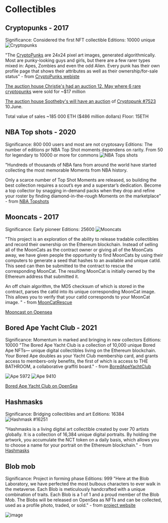 # Collectibles

## Cryptopunks - 2017
Significance: Considered the first NFT collectible
Editions: 10000 unique
![Cryptopunks](https://user-images.githubusercontent.com/1133607/120354672-eab4cb00-c302-11eb-9d9c-1d6ce62b0a74.png)

"The [CryptoPunks](https://www.larvalabs.com/cryptopunks) are 24x24 pixel art images, generated algorithmically. Most are punky-looking guys and girls, but there are a few rarer types mixed in: Apes, Zombies and even the odd Alien. Every punk has their own profile page that shows their attributes as well as their ownership/for-sale status" - from [CryptoPunks webiste](https://www.larvalabs.com/cryptopunks)

[The auction house Christie's had an auction 12. May where 6 rare cryptopunks](https://twitter.com/ChristiesInc/status/1392282036417728519) were sold for ~$17 million

[The auction house Sootheby's will have an auction](https://www.sothebys.com/en/digital-catalogues/natively-digital-a-curated-nft-sale) of [Cryptopunk #7523](https://opensea.io/assets/0xb47e3cd837ddf8e4c57f05d70ab865de6e193bbb/7523) 10.June. 


Total value of sales ~185 000 ETH ($486 million dollars)
Floor: 15ETH

## NBA Top shots - 2020
Significance: 800 000 users and most are not cryptosavy
Editions: The number of editions pr NBA Top Shot moments dependens on rarity. From 50 for legendary to 10000 or more for commons
![NBA Tops shots](https://user-images.githubusercontent.com/1133607/120355921-0c628200-c304-11eb-9c01-7e0e45f68772.png)

"Hundreds of thousands of NBA fans from around the world have started collecting the most memorable Moments from NBA history. 

Only a scarce number of Top Shot Moments are released, so building the best collection requires a scout’s eye and a superstar’s dedication. Become a top collector by snagging in-demand packs when they drop and refine your roster by finding diamond-in-the-rough Moments on the marketplace" - from [NBA Topshots](https://nbatopshot.com/)

## Mooncats - 2017
Significance: Early pioneer
Editions: 25600
![Mooncats](https://user-images.githubusercontent.com/1133607/120356069-3d42b700-c304-11eb-8bff-b92da9fd1118.png)

"This project is an exploration of the ability to release tradable collectibles and record their ownership on the Ethereum blockchain.
Instead of selling all of the MoonCats as the contract owner or giving all of the MoonCats away, we have given people the opportunity to find MoonCats by using their computers to generate a seed that hashes to an available and unique catId. This seed can then be submitted to the contract to rescue the corresponding MoonCat. The resulting MoonCat is initially owned by the Ethereum address that submitted it.

An off chain algorithm, the MD5 checksum of which is stored in the contract, parses the catId into its unique corresponding MoonCat image. This allows you to verify that your catId corresponds to your MoonCat image. " - from [MoonCatRescue](https://mooncatrescue.com/info.html)

[Mooncast on Opensea](https://opensea.io/assets/acclimatedmooncats?search[sortAscending]=false&search[sortBy]=LAST_SALE_PRICE)

## Bored Ape Yacht Club - 2021
Significance: Momentum in marked and bringing in new collectors
Editions: 10000
"The Bored Ape Yacht Club is a collection of 10,000 unique Bored Ape NFTs— unique digital collectibles living on the Ethereum blockchain. Your Bored Ape doubles as your Yacht Club membership card, and grants access to members-only benefits, the first of which is access to THE BATHROOM, a collaborative graffiti board." - from [BoredApeYachtClub](https://boredapeyachtclub.com/#/home)

![Ape 5972](https://user-images.githubusercontent.com/1133607/120356513-b3471e00-c304-11eb-9818-d2e0fff42fb8.png)
![Ape 9410](https://user-images.githubusercontent.com/1133607/120356541-be01b300-c304-11eb-8bf4-60eba13aece5.png)


[Bored Ape Yacht Club on OpenSea](https://opensea.io/assets/boredapeyachtclub?search[resultModel]=ASSETS&search[sortAscending]=false&search[sortBy]=LAST_SALE_PRICE)

## Hashmasks
Significance: Bridging collectibles and art
Editions: 16384
![Hashmask #16251](https://user-images.githubusercontent.com/1133607/120357239-82b3b400-c305-11eb-83c3-e139b0007581.png)

"Hashmasks is a living digital art collectible created by over 70 artists globally. It is a collection of 16,384 unique digital portraits. 
By holding the artwork, you accumulate the NCT token on a daily basis, which allows you to choose a name for your portrait on the Ethereum blockchain." - from  [Hashmasks](https://www.thehashmasks.com/)

## Blob mob
Significance: Project in forming phase
Editions: 999
"Here at the Blob Laboratory, we have perfected the most bulbous characters to ever walk in the metaverse. Each Blob is meticulously handcrafted with a unique combination of traits. Each Blob is a 1 of 1 and a proud member of the Blob Mob. The Blobs will be released on OpenSea as NFTs and can be collected, used as a profile photo, traded, or sold." - from [project website](https://www.blob.town/)

![image](https://user-images.githubusercontent.com/1133607/120433385-710cf380-c37b-11eb-9eb3-2af441194cdf.png)


